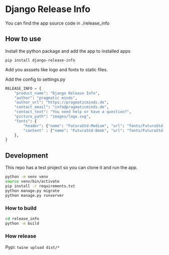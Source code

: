 # Django Release Info

You can find the app source code in ./release_info

## How to use

Install the python package and add the app to installed apps

`pip install django-release-info`

Add you asssets like logo and fonts to static files.

Add the config to settings.py

```python
RELEASE_INFO = {
    "product_name": "Django Release Info",
    "author": "pragmatic minds",
    "author_url": "https://pragmaticminds.de",
    "contact_email": "info@pragmaticminds.de",
    "contact_text": "You need help or have a question?",
    "picture_path": "images/logo.svg",
    "fonts": {
        "header": {"name": "FuturaStd-Medium", "url": "fonts/FuturaStd-Medium.woff2"},
        "content" : {"name": "FuturaStd-Book", "url": "fonts/FuturaStd-Book.woff2"},
    },
}
```

## Development

This repo has a test project so you can clone it and run the app.

```bash
python -m venv venv
source venv/bin/activate
pip install -r requirements.txt
python manage.py migrate
python manage.py runserver
```

### How to build

```bash
cd release_info
python -m build
```

###  How release

Pypi: `twine upload dist/*`
